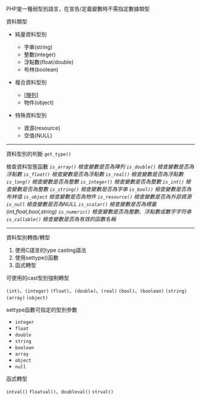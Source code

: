 PHP是一種弱型別語言，在宣告/定義變數時不需指定數據類型

資料類型

* 純量資料型別
	* 字串(string)
	* 整數(integer)
	* 浮點數(float/double)
	* 布林(boolean)

* 複合資料型別
	* [[陣列]](array)
	* 物件(object)

* 特殊資料型別
	* 資源(resource)
	* 空值(NULL)

***

資料型別的判斷
`get_type()`

檢查資料型態函數
*`is_array()` 檢查變數是否為陣列*
*`is_double()` 檢查變數是否為浮點數*
*`is_float()` 檢查變數是否為浮點數*
*`is_real()` 檢查變數是否為浮點數*
*`is_long()` 檢查變數是否為整數*
*`is_integer()` 檢查變數是否為整數*
*`is_int()` 檢查變數是否為整數*
*`is_string()` 檢查變數是否為字串*
*`is_bool()` 檢查變數是否為布林值*
*`is_object` 檢查變數是否為物件*
*`is_resource()` 檢查變數是否為外部資源*
*`is_null` 檢查變數是否為NULL*
*`is_scalar()` 檢查變數是否為標量(int,float,bool,string)*
*`is_numeric()` 檢查變數是否為整數、浮點數或數字字符串*
*`is_callable()` 檢查變數是否為有效的函數名稱*

***

資料型別轉換/轉型

1. 使用C語言的type casting語法
2. 使用settype()函數
3. 函式轉型

可使用的cast型別強制轉型

`(int)`、`(integer)`
`(float)`、`(double)`、`(real)`
`(bool)`、`(boolean)`
`(string)`
`(array)`
`(object)`

settype函數可指定的型別參數

* `integer`
* `float`
* `double`
* `string`
* `boolean`
* `array`
* `object`
* `null`

函式轉型

`intval()`
`floatval()`、`doubleval()`
`strval()`